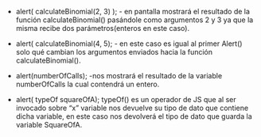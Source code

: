 -	alert( calculateBinomial(2, 3) ); - en pantalla mostrará el resultado de la función calculateBinomial() pasándole como argumentos 2 y 3 ya que la misma recibe dos parámetros(enteros en este caso).

-	alert( calculateBinomial(4, 5); - en este caso es igual al primer Alert() solo qué cambian los argumentos enviados hacia la función calculateBinomial().

-	alert(numberOfCalls); -nos mostrará el resultado de la variable numberOfCalls la cual contendrá un entero.

-	alert( typeOf squareOfA); typeOf() es un operador de JS que al ser invocado sobre “x” variable nos devuelve su tipo de dato que contiene dicha variable, en este caso nos devolverá el tipo de dato que guarda la variable SquareOfA.
